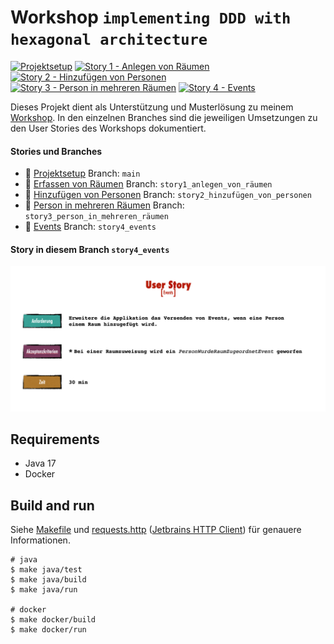 # Workshop `implementing DDD with hexagonal architecture`

[![Projektsetup](https://github.com/larmic/workshop_ddd_implementing_hexagonal_architecture/actions/workflows/project_setup.yml/badge.svg)](https://github.com/larmic/workshop_ddd_implementing_hexagonal_architecture/actions/workflows/project_setup.yml)
[![Story 1 - Anlegen von Räumen](https://github.com/larmic/workshop_ddd_implementing_hexagonal_architecture/actions/workflows/story_1.yml/badge.svg)](https://github.com/larmic/workshop_ddd_implementing_hexagonal_architecture/actions/workflows/story_1.yml)
[![Story 2 - Hinzufügen von Personen](https://github.com/larmic/workshop_ddd_implementing_hexagonal_architecture/actions/workflows/story_2.yml/badge.svg)](https://github.com/larmic/workshop_ddd_implementing_hexagonal_architecture/actions/workflows/story_2.yml)
[![Story 3 - Person in mehreren Räumen](https://github.com/larmic/workshop_ddd_implementing_hexagonal_architecture/actions/workflows/story_3.yml/badge.svg)](https://github.com/larmic/workshop_ddd_implementing_hexagonal_architecture/actions/workflows/story_3.yml)
[![Story 4 - Events](https://github.com/larmic/workshop_ddd_implementing_hexagonal_architecture/actions/workflows/story_4.yml/badge.svg)](https://github.com/larmic/workshop_ddd_implementing_hexagonal_architecture/actions/workflows/story_4.yml)

Dieses Projekt dient als Unterstützung und Musterlösung zu meinem [Workshop](misc/presentation/workshop_folien.pdf). 
In den einzelnen Branches sind die jeweiligen Umsetzungen zu den User Stories des Workshops dokumentiert. 

#### Stories und Branches
* :100: [Projektsetup](misc/stories/projekt_setup.png) Branch: ```main```
* :100: [Erfassen von Räumen](misc/stories/story1_erfassen_von_raeumen.png) Branch: `story1_anlegen_von_räumen`
* :100: [Hinzufügen von Personen](misc/stories/story2_hinzufuegen_von_personen.png) Branch: `story2_hinzufügen_von_personen`
* :100: [Person in mehreren Räumen](misc/stories/story3_mehrere_raeume.png) Branch: `story3_person_in_mehreren_räumen`
* :100: [Events](misc/stories/story4_events.png) Branch: `story4_events`

#### Story in diesem Branch ```story4_events```

![Story3 - Person in mehreren Räumen](misc/stories/story4_events.png)

## Requirements

* Java 17
* Docker

## Build and run

Siehe [Makefile](Makefile) und [requests.http](misc/requests.rest) 
([Jetbrains HTTP Client](https://www.jetbrains.com/help/idea/http-client-in-product-code-editor.html)) für genauere 
Informationen.

```shell
# java 
$ make java/test
$ make java/build
$ make java/run

# docker
$ make docker/build
$ make docker/run
```